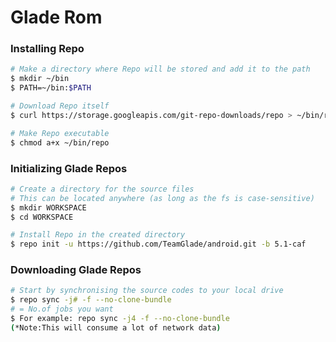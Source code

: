# Glade Rom #

### Installing Repo ###

```bash
# Make a directory where Repo will be stored and add it to the path
$ mkdir ~/bin
$ PATH=~/bin:$PATH

# Download Repo itself
$ curl https://storage.googleapis.com/git-repo-downloads/repo > ~/bin/repo

# Make Repo executable
$ chmod a+x ~/bin/repo
```

### Initializing Glade Repos ###

```bash
# Create a directory for the source files
# This can be located anywhere (as long as the fs is case-sensitive)
$ mkdir WORKSPACE
$ cd WORKSPACE

# Install Repo in the created directory
$ repo init -u https://github.com/TeamGlade/android.git -b 5.1-caf
```

### Downloading Glade Repos ###
```bash
# Start by synchronising the source codes to your local drive
$ repo sync -j# -f --no-clone-bundle
# = No.of jobs you want
$ For example: repo sync -j4 -f --no-clone-bundle
(*Note:This will consume a lot of network data)

